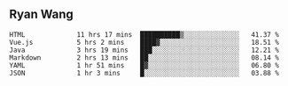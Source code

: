 ## Ryan Wang

<!--START_SECTION:waka-->

```text
HTML             11 hrs 17 mins  ██████████▒░░░░░░░░░░░░░░   41.37 %
Vue.js           5 hrs 2 mins    ████▓░░░░░░░░░░░░░░░░░░░░   18.51 %
Java             3 hrs 19 mins   ███░░░░░░░░░░░░░░░░░░░░░░   12.21 %
Markdown         2 hrs 13 mins   ██░░░░░░░░░░░░░░░░░░░░░░░   08.14 %
YAML             1 hr 51 mins    █▓░░░░░░░░░░░░░░░░░░░░░░░   06.80 %
JSON             1 hr 3 mins     █░░░░░░░░░░░░░░░░░░░░░░░░   03.88 %
```

<!--END_SECTION:waka-->
